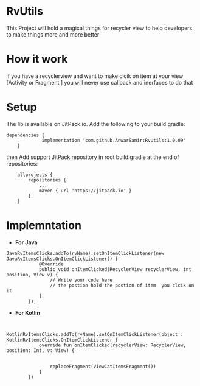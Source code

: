 # RvUtils
This Project will hold a magical things for recycler view to help developers to make things more and more better  
# How it work 
if you have a recyclerview and want to make clcik on item at your view [Activity or Fragment ] you will never use callback and inerfaces to do that 

# Setup
The lib is available on JitPack.io. Add the following to your build.gradle:
```
dependencies {
	         implementation 'com.github.AnwarSamir:RvUtils:1.0.09'
	}
```
then 
Add support JitPack repository in root build.gradle at the end of repositories:
```
	allprojects {
		repositories {
			...
			maven { url 'https://jitpack.io' }
		}
	}
```
# Implemntation 
- **For Java**
```
JavaRvItemsClicks.addTo(rvName).setOnItemClickListener(new JavaRvItemsClicks.OnItemClickListener() {
            @Override
            public void onItemClicked(RecyclerView recyclerView, int position, View v) {
                // Write your code here 
                // the postion hold the postion of item  you clcik on it 
            }
        });
```
- **For Kotlin**

```

        KotlinRvItemsClicks.addTo(rvName).setOnItemClickListener(object : KotlinRvItemsClicks.OnItemClickListener {
            override fun onItemClicked(recyclerView: RecyclerView, position: Int, v: View) {

              
                replaceFragment(ViewCatItemsFragment())
            }
        })
```

